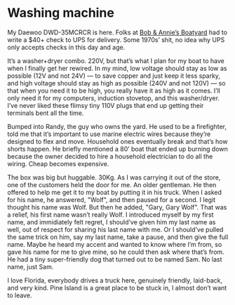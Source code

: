 # Washing machine

My Daewoo DWD-35MCRCR is here.  Folks at [Bob & Annie’s Boatyard](https://bobandannies.com) had to write a $40+ check to UPS for delivery.
Some 1970s’ shit, no idea why UPS only accepts checks in this day and age.

It’s a washer+dryer combo.  220V, but that’s what I plan for my boat to have when I finally get her rewired.
In my mind, low voltage should stay as low as possible (12V and not 24V) — to save copper and just keep it less sparky,
and high voltage should stay as high as possible (240V and not 120V) — so that when you need it to be high, you really have it as high as it comes.  I’ll only need it for my computers, induction stovetop, and this washer/dryer.
I’ve never liked these flimsy tiny 110V plugs that end up getting their terminals bent all the time.

Bumped into Randy, the guy who owns the yard.
He used to be a firefighter, told me that it’s important to use marine electric wires because they’re designed to flex and move.
Household ones eventually break and that’s how shorts happen.
He briefly mentioned a 80’ boat that ended up burning down because the owner decided to hire a household electrician to do all the wiring.  Cheap becomes expensive.

The box was big but huggable.  30Kg.  As I was carrying it out of the store, one of the customers held the door for me.  An older gentleman.
He then offered to help me get it to my boat by putting it in his truck.  When I asked for his name, he answered, "Wolf", and then paused for a second.
I legit thought his name was Wolf.  But then he added, "Gary, Gary Wolf".  That was a relief, his first name wasn’t really Wolf.
I introduced myself by my first name, and immidiately felt regret, I should’ve given him my last name as well, out of respect for sharing his last name with me.
Or I should’ve pulled the same trick on him, say my last name, take a pause, and then give the full name.
Maybe he heard my accent and wanted to know where I’m from, so gave his name for me to give mine, so he could then ask where that’s from.
He had a tiny super-friendly dog that turned out to be named Sam.  No last name, just Sam.

I love Florida, everybody drives a truck here, genuinely friendly, laid-back, and very kind.  Pine Island is a great place to be stuck in, I almost don’t want to leave.
